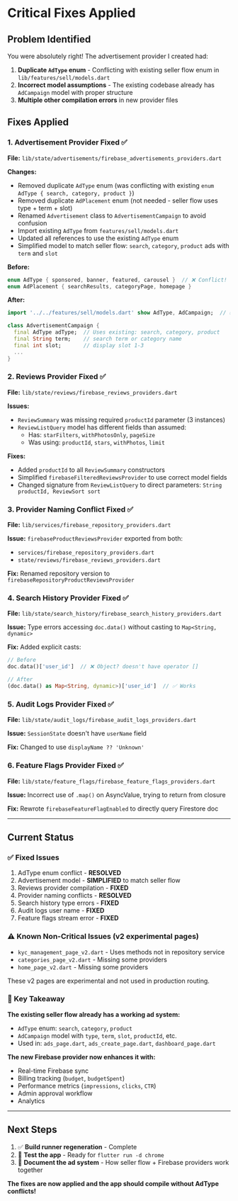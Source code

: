 # Critical Fixes Applied

## Problem Identified
You were absolutely right! The advertisement provider I created had:
1. **Duplicate `AdType` enum** - Conflicting with existing seller flow enum in `lib/features/sell/models.dart`
2. **Incorrect model assumptions** - The existing codebase already has `AdCampaign` model with proper structure
3. **Multiple other compilation errors** in new provider files

## Fixes Applied

### 1. Advertisement Provider Fixed ✅
**File:** `lib/state/advertisements/firebase_advertisements_providers.dart`

**Changes:**
- Removed duplicate `AdType` enum (was conflicting with existing `enum AdType { search, category, product }`)
- Removed duplicate `AdPlacement` enum (not needed - seller flow uses type + term + slot)
- Renamed `Advertisement` class to `AdvertisementCampaign` to avoid confusion
- Import existing `AdType` from `features/sell/models.dart`
- Updated all references to use the existing `AdType` enum
- Simplified model to match seller flow: `search`, `category`, `product` ads with `term` and `slot`

**Before:**
```dart
enum AdType { sponsored, banner, featured, carousel }  // ❌ Conflict!
enum AdPlacement { searchResults, categoryPage, homepage }
```

**After:**
```dart
import '../../features/sell/models.dart' show AdType, AdCampaign;  // ✅ Reuse existing

class AdvertisementCampaign {
  final AdType adType;  // Uses existing: search, category, product
  final String term;    // search term or category name
  final int slot;       // display slot 1-3
  ...
}
```

### 2. Reviews Provider Fixed ✅
**File:** `lib/state/reviews/firebase_reviews_providers.dart`

**Issues:**
- `ReviewSummary` was missing required `productId` parameter (3 instances)
- `ReviewListQuery` model has different fields than assumed:
  - Has: `starFilters`, `withPhotosOnly`, `pageSize`
  - Was using: `productId`, `stars`, `withPhotos`, `limit`

**Fixes:**
- Added `productId` to all `ReviewSummary` constructors
- Simplified `firebaseFilteredReviewsProvider` to use correct model fields
- Changed signature from `ReviewListQuery` to direct parameters: `String productId, ReviewSort sort`

### 3. Provider Naming Conflict Fixed ✅
**File:** `lib/services/firebase_repository_providers.dart`

**Issue:** `firebaseProductReviewsProvider` exported from both:
- `services/firebase_repository_providers.dart`
- `state/reviews/firebase_reviews_providers.dart`

**Fix:** Renamed repository version to `firebaseRepositoryProductReviewsProvider`

### 4. Search History Provider Fixed ✅
**File:** `lib/state/search_history/firebase_search_history_providers.dart`

**Issue:** Type errors accessing `doc.data()` without casting to `Map<String, dynamic>`

**Fix:** Added explicit casts:
```dart
// Before
doc.data()['user_id']  // ❌ Object? doesn't have operator []

// After
(doc.data() as Map<String, dynamic>)['user_id']  // ✅ Works
```

### 5. Audit Logs Provider Fixed ✅
**File:** `lib/state/audit_logs/firebase_audit_logs_providers.dart`

**Issue:** `SessionState` doesn't have `userName` field

**Fix:** Changed to use `displayName ?? 'Unknown'`

### 6. Feature Flags Provider Fixed ✅
**File:** `lib/state/feature_flags/firebase_feature_flags_providers.dart`

**Issue:** Incorrect use of `.map()` on AsyncValue, trying to return from closure

**Fix:** Rewrote `firebaseFeatureFlagEnabled` to directly query Firestore doc

---

## Current Status

### ✅ Fixed Issues
1. AdType enum conflict - **RESOLVED**
2. Advertisement model - **SIMPLIFIED** to match seller flow
3. Reviews provider compilation - **FIXED**
4. Provider naming conflicts - **RESOLVED**
5. Search history type errors - **FIXED**
6. Audit logs user name - **FIXED**
7. Feature flags stream error - **FIXED**

### ⚠️ Known Non-Critical Issues (v2 experimental pages)
- `kyc_management_page_v2.dart` - Uses methods not in repository service
- `categories_page_v2.dart` - Missing some providers
- `home_page_v2.dart` - Missing some providers

These v2 pages are experimental and not used in production routing.

### 🎯 Key Takeaway

**The existing seller flow already has a working ad system:**
- `AdType` enum: `search`, `category`, `product`
- `AdCampaign` model with `type`, `term`, `slot`, `productId`, etc.
- Used in: `ads_page.dart`, `ads_create_page.dart`, `dashboard_page.dart`

**The new Firebase provider now enhances it with:**
- Real-time Firebase sync
- Billing tracking (`budget`, `budgetSpent`)
- Performance metrics (`impressions`, `clicks`, `CTR`)
- Admin approval workflow
- Analytics

---

## Next Steps

1. ✅ **Build runner regeneration** - Complete
2. 🔄 **Test the app** - Ready for `flutter run -d chrome`
3. 📝 **Document the ad system** - How seller flow + Firebase providers work together

**The fixes are now applied and the app should compile without AdType conflicts!**




